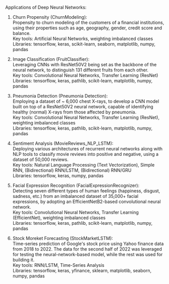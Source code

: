 Applications of Deep Neural Networks:

1) Churn Propensity (ChurnModeling): <br>
Propensity to churn modeling of the customers of a financial institutions, using their properties such as age, 
geography, gender, credit score and balance. <br>
Key tools: Artificial Neural Networks, weighting imbalanced classes <br>
Libraries: tensorflow, keras, scikit-learn, seaborn, matplotlib, numpy, pandas


2) Image Classification (FruitClassifier): <br>
Leveraging CNNs with ResNet50V2 being set as the backbone of the neural network, to distinguish 131 different fruits 
from each other. <br>
Key tools: Convolutional Neural Networks, Transfer Learning (ResNet) <br>
Libraries: tensorflow, keras, pathlib, scikit-learn, matplotlib, numpy, pandas

3) Pneumonia Detection (Pneumonia Detection): <br>
Employing a dataset of ~ 6,000 chest X-rays, to develop a CNN model built on top of a ResNet50V2 neural network, capable
of identifying healthy (normal) X-rays from those affected by pneumonia. <br>
Key tools: Convolutional Neural Networks, Transfer Learning (ResNet), weighting imbalanced classes <br>
Libraries: tensorflow, keras, pathlib, scikit-learn, matplotlib, numpy, pandas

4) Sentiment Analysis (MovieReviews_NLP_LSTM): <br>
Deploying various architectures of recurrent neural networks along with NLP tools to classify movie reviews into 
positive and negative, using a dataset of 50,000 reviews. <br>
Key tools: Natural Language Processing (Text Vectorization), Simple RNN, (Bidirectional) RNN/LSTM, (Bidirectional) RNN/GRU <br>
Libraries: tensorflow, keras, numpy, pandas

5) Facial Expression Recognition (FacialExpressionRecognizer): <br>
Detecting seven different types of human feelings (happiness, disgust, sadness, etc.) from an imbalanced dataset of
35,000+ facial expressions, by adopting an EfficientNetB2-based convolutional neural network. <br>
Key tools: Convolutional Neural Networks, Transfer Learning (EfficientNet), weighting imbalanced classes <br>
Libraries: tensorflow, keras, pathlib, scikit-learn, matplotlib, numpy, pandas

6) Stock Moreket Forecasting (StockMarketLSTM): <br>
Time-series prediction of Google's stock price using Yahoo finance data from 2018 to 2022. The data for the second 
half of 2022 was leveraged for testing the neural-network-based model, while the rest was used for building it. <br>
Key tools: RNN/LSTM, Time-Series Analysis <br>
Libraries: tensorflow, keras, yfinance, sklearn, matplotlib, seaborn, numpy, pandas
